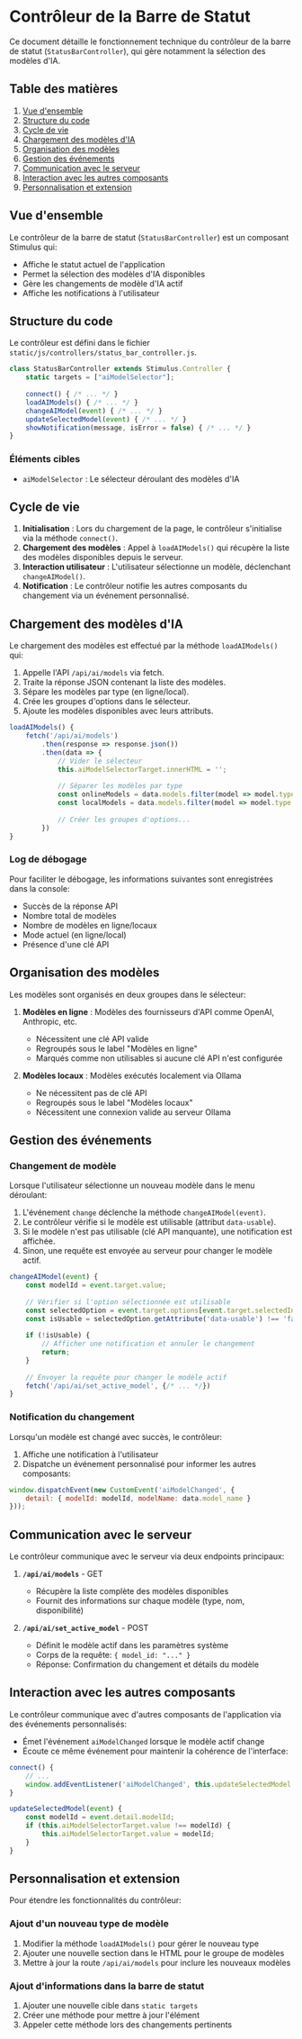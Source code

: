# Contrôleur de la Barre de Statut

Ce document détaille le fonctionnement technique du contrôleur de la barre de statut (`StatusBarController`), qui gère notamment la sélection des modèles d'IA.

## Table des matières

1. [Vue d'ensemble](#vue-densemble)
2. [Structure du code](#structure-du-code)
3. [Cycle de vie](#cycle-de-vie)
4. [Chargement des modèles d'IA](#chargement-des-modèles-dia)
5. [Organisation des modèles](#organisation-des-modèles)
6. [Gestion des événements](#gestion-des-événements)
7. [Communication avec le serveur](#communication-avec-le-serveur)
8. [Interaction avec les autres composants](#interaction-avec-les-autres-composants)
9. [Personnalisation et extension](#personnalisation-et-extension)

## Vue d'ensemble

Le contrôleur de la barre de statut (`StatusBarController`) est un composant Stimulus qui:
- Affiche le statut actuel de l'application
- Permet la sélection des modèles d'IA disponibles
- Gère les changements de modèle d'IA actif
- Affiche les notifications à l'utilisateur

## Structure du code

Le contrôleur est défini dans le fichier `static/js/controllers/status_bar_controller.js`.

```javascript
class StatusBarController extends Stimulus.Controller {
    static targets = ["aiModelSelector"];
    
    connect() { /* ... */ }
    loadAIModels() { /* ... */ }
    changeAIModel(event) { /* ... */ }
    updateSelectedModel(event) { /* ... */ }
    showNotification(message, isError = false) { /* ... */ }
}
```

### Éléments cibles

- `aiModelSelector` : Le sélecteur déroulant des modèles d'IA

## Cycle de vie

1. **Initialisation** : Lors du chargement de la page, le contrôleur s'initialise via la méthode `connect()`.
2. **Chargement des modèles** : Appel à `loadAIModels()` qui récupère la liste des modèles disponibles depuis le serveur.
3. **Interaction utilisateur** : L'utilisateur sélectionne un modèle, déclenchant `changeAIModel()`.
4. **Notification** : Le contrôleur notifie les autres composants du changement via un événement personnalisé.

## Chargement des modèles d'IA

Le chargement des modèles est effectué par la méthode `loadAIModels()` qui:

1. Appelle l'API `/api/ai/models` via fetch.
2. Traite la réponse JSON contenant la liste des modèles.
3. Sépare les modèles par type (en ligne/local).
4. Crée les groupes d'options dans le sélecteur.
5. Ajoute les modèles disponibles avec leurs attributs.

```javascript
loadAIModels() {
    fetch('/api/ai/models')
        .then(response => response.json())
        .then(data => {
            // Vider le sélecteur
            this.aiModelSelectorTarget.innerHTML = '';
            
            // Séparer les modèles par type
            const onlineModels = data.models.filter(model => model.type === 'online');
            const localModels = data.models.filter(model => model.type === 'local');
            
            // Créer les groupes d'options...
        })
}
```

### Log de débogage

Pour faciliter le débogage, les informations suivantes sont enregistrées dans la console:
- Succès de la réponse API
- Nombre total de modèles
- Nombre de modèles en ligne/locaux
- Mode actuel (en ligne/local)
- Présence d'une clé API

## Organisation des modèles

Les modèles sont organisés en deux groupes dans le sélecteur:

1. **Modèles en ligne** : Modèles des fournisseurs d'API comme OpenAI, Anthropic, etc.
   - Nécessitent une clé API valide
   - Regroupés sous le label "Modèles en ligne"
   - Marqués comme non utilisables si aucune clé API n'est configurée

2. **Modèles locaux** : Modèles exécutés localement via Ollama
   - Ne nécessitent pas de clé API
   - Regroupés sous le label "Modèles locaux"
   - Nécessitent une connexion valide au serveur Ollama

## Gestion des événements

### Changement de modèle

Lorsque l'utilisateur sélectionne un nouveau modèle dans le menu déroulant:

1. L'événement `change` déclenche la méthode `changeAIModel(event)`.
2. Le contrôleur vérifie si le modèle est utilisable (attribut `data-usable`).
3. Si le modèle n'est pas utilisable (clé API manquante), une notification est affichée.
4. Sinon, une requête est envoyée au serveur pour changer le modèle actif.

```javascript
changeAIModel(event) {
    const modelId = event.target.value;
    
    // Vérifier si l'option sélectionnée est utilisable
    const selectedOption = event.target.options[event.target.selectedIndex];
    const isUsable = selectedOption.getAttribute('data-usable') !== 'false';
    
    if (!isUsable) {
        // Afficher une notification et annuler le changement
        return;
    }
    
    // Envoyer la requête pour changer le modèle actif
    fetch('/api/ai/set_active_model', {/* ... */})
}
```

### Notification du changement

Lorsqu'un modèle est changé avec succès, le contrôleur:

1. Affiche une notification à l'utilisateur
2. Dispatche un événement personnalisé pour informer les autres composants:

```javascript
window.dispatchEvent(new CustomEvent('aiModelChanged', {
    detail: { modelId: modelId, modelName: data.model_name }
}));
```

## Communication avec le serveur

Le contrôleur communique avec le serveur via deux endpoints principaux:

1. **`/api/ai/models`** - GET
   - Récupère la liste complète des modèles disponibles
   - Fournit des informations sur chaque modèle (type, nom, disponibilité)

2. **`/api/ai/set_active_model`** - POST
   - Définit le modèle actif dans les paramètres système
   - Corps de la requête: `{ model_id: "..." }`
   - Réponse: Confirmation du changement et détails du modèle

## Interaction avec les autres composants

Le contrôleur communique avec d'autres composants de l'application via des événements personnalisés:

- Émet l'événement `aiModelChanged` lorsque le modèle actif change
- Écoute ce même événement pour maintenir la cohérence de l'interface:

```javascript
connect() {
    // ...
    window.addEventListener('aiModelChanged', this.updateSelectedModel.bind(this));
}

updateSelectedModel(event) {
    const modelId = event.detail.modelId;
    if (this.aiModelSelectorTarget.value !== modelId) {
        this.aiModelSelectorTarget.value = modelId;
    }
}
```

## Personnalisation et extension

Pour étendre les fonctionnalités du contrôleur:

### Ajout d'un nouveau type de modèle

1. Modifier la méthode `loadAIModels()` pour gérer le nouveau type
2. Ajouter une nouvelle section dans le HTML pour le groupe de modèles
3. Mettre à jour la route `/api/ai/models` pour inclure les nouveaux modèles

### Ajout d'informations dans la barre de statut

1. Ajouter une nouvelle cible dans `static targets`
2. Créer une méthode pour mettre à jour l'élément
3. Appeler cette méthode lors des changements pertinents 